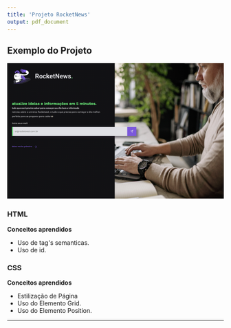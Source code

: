 ```yaml
---
title: 'Projeto RocketNews'
output: pdf_document
---
```


## Exemplo do Projeto

![Exemplo projeto](/media/desafio_rocketnews.png)

### HTML

**Conceitos aprendidos**

- Uso de tag's semanticas.
- Uso de id.

### CSS

**Conceitos aprendidos**

- Estilização de Página
- Uso do Elemento Grid.
- Uso do Elemento Position.

---
